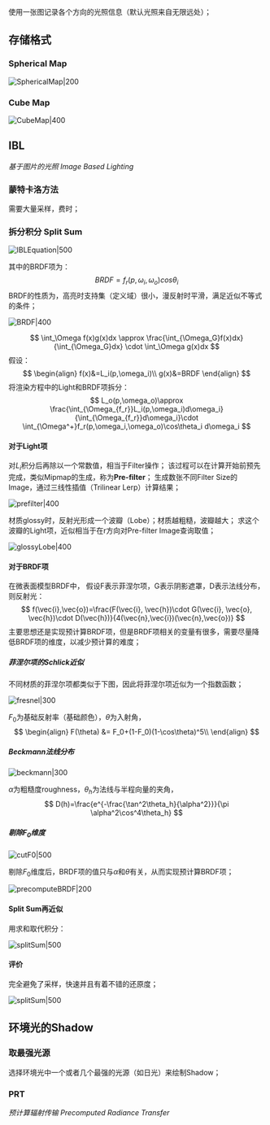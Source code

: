 使用一张图记录各个方向的光照信息（默认光照来自无限远处）；

## 存储格式

### Spherical Map

![SphericalMap|200](https://pic-1315225359.cos.ap-shanghai.myqcloud.com/20221203224946.png)


### Cube Map

![CubeMap|400](https://pic-1315225359.cos.ap-shanghai.myqcloud.com/20221203225018.png)

## IBL

*基于图片的光照 Image Based Lighting*

### 蒙特卡洛方法

需要大量采样，费时；

### 拆分积分 Split Sum


![IBLEquation|500](https://pic-1315225359.cos.ap-shanghai.myqcloud.com/20221203232517.png)

其中的BRDF项为：
$$
BRDF=f_r(p,\omega_i,\omega_o)cos\theta_i
$$
BRDF的性质为，高亮时支持集（定义域）很小，漫反射时平滑，满足近似不等式的条件；

![BRDF|400](https://pic-1315225359.cos.ap-shanghai.myqcloud.com/20221203235034.png)

$$
\int_\Omega f(x)g(x)dx \approx \frac{\int_{\Omega_G}f(x)dx}{\int_{\Omega_G}dx} \cdot \int_\Omega g(x)dx
$$
假设：
$$
\begin{align}
f(x)&=L_i(p,\omega_i)\\
g(x)&=BRDF
\end{align}
$$
将渲染方程中的Light和BRDF项拆分：
$$
L_o(p,\omega_o)\approx \frac{\int_{\Omega_{f_r}}L_i(p,\omega_i)d\omega_i}{\int_{\Omega_{f_r}}d\omega_i}\cdot \int_{\Omega^+}f_r(p,\omega_i,\omega_o)\cos\theta_i d\omega_i
$$
#### 对于Light项

对$L_i$积分后再除以一个常数值，相当于Filter操作；
该过程可以在计算开始前预先完成，类似Mipmap的生成，称为**Pre-filter**；
生成数张不同Filter Size的Image，通过三线性插值（Trilinear Lerp）计算结果；

![prefilter|400](https://pic-1315225359.cos.ap-shanghai.myqcloud.com/20221205011734.png)

材质glossy时，反射光形成一个波瓣（Lobe）；材质越粗糙，波瓣越大；
求这个波瓣的Light项，近似相当于在r方向对Pre-filter Image查询取值；

![glossyLobe|400](https://pic-1315225359.cos.ap-shanghai.myqcloud.com/20221205013107.png)

#### 对于BRDF项

在微表面模型BRDF中，
假设F表示菲涅尔项，G表示阴影遮罩，D表示法线分布，则反射光：
$$
f(\vec{i},\vec{o})=\frac{F(\vec{i}, \vec{h})\cdot G(\vec{i}, \vec{o}, \vec{h})\cdot D(\vec{h})}{4(\vec{n},\vec{i})(\vec{n},\vec{o})}
$$
主要思想还是实现预计算BRDF项，但是BRDF项相关的变量有很多，需要尽量降低BRDF项的维度，以减少预计算的难度；

##### 菲涅尔项的Schlick近似

不同材质的菲涅尔项都类似于下图，因此将菲涅尔项近似为一个指数函数；

![fresnel|300](https://pic-1315225359.cos.ap-shanghai.myqcloud.com/20221205023036.png)

$F_0$为基础反射率（基础颜色），$\theta$为入射角，
$$
\begin{align}
F(\theta) &= F_0+(1-F_0)(1-\cos\theta)^5\\
\end{align}
$$
##### Beckmann法线分布

![beckmann|300](https://pic-1315225359.cos.ap-shanghai.myqcloud.com/20221205023441.png)

$\alpha$为粗糙度roughness，$\theta_h$为法线与半程向量的夹角，
$$
D(h)=\frac{e^{-\frac{\tan^2\theta_h}{\alpha^2}}}{\pi \alpha^2\cos^4\theta_h}
$$
##### 剔除$F_0$维度

![cutF0|500](https://pic-1315225359.cos.ap-shanghai.myqcloud.com/20221205025316.png)

剔除$F_0$维度后，BRDF项的值只与$\alpha$和$\theta$有关，从而实现预计算BRDF项；

![precomputeBRDF|200](https://pic-1315225359.cos.ap-shanghai.myqcloud.com/20221205025511.png)

#### Split Sum再近似

用求和取代积分：

![splitSum|500](https://pic-1315225359.cos.ap-shanghai.myqcloud.com/20221205030534.png)

#### 评价

完全避免了采样，快速并且有着不错的还原度；

![splitSum|500](https://pic-1315225359.cos.ap-shanghai.myqcloud.com/20221205030342.png)


## 环境光的Shadow

### 取最强光源

选择环境光中一个或者几个最强的光源（如日光）来绘制Shadow；

### PRT

*预计算辐射传输 Precomputed Radiance Transfer*

